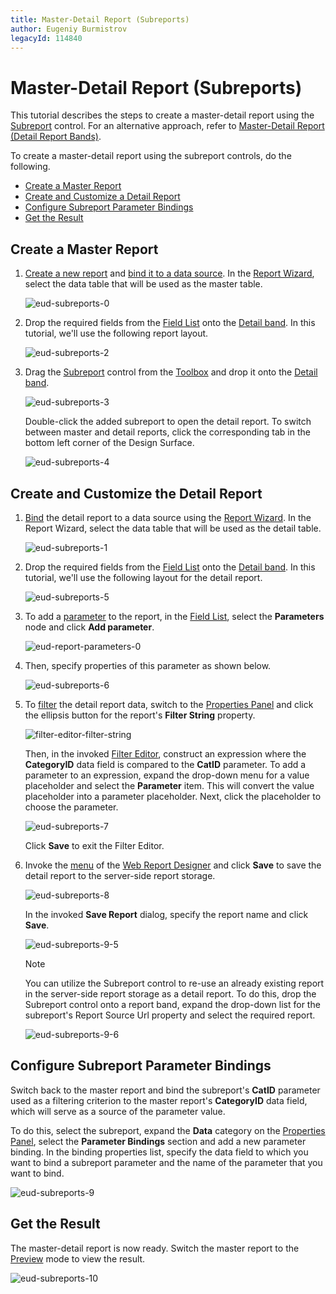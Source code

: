 ```yaml
---
title: Master-Detail Report (Subreports)
author: Eugeniy Burmistrov
legacyId: 114840
---
```

# Master-Detail Report (Subreports)
This tutorial describes the steps to create a master-detail report using the [Subreport](../report-elements/report-controls.md) control. For an alternative approach, refer to [Master-Detail Report (Detail Report Bands)](master-detail-report-(detail-report-bands).md).

To create a master-detail report using the subreport controls, do the following.
* [Create a Master Report](#create)
* [Create and Customize a Detail Report](#detail)
* [Configure Subreport Parameter Bindings](#subreport)
* [Get the Result](#result)

## <a name="create"/>Create a Master Report
1. [Create a new report](../creating-reports/basic-operations/create-a-new-report.md) and [bind it to a data source](../creating-reports/providing-data/bind-a-report-to-data.md). In the [Report Wizard](../wizards/report-wizard.md), select the data table that will be used as the master table.
	
	![eud-subreports-0](../../../images/img120281.png)
2. Drop the required fields from the [Field List](../interface-elements/field-list.md) onto the [Detail band](../report-elements/report-bands.md). In this tutorial, we'll use the following report layout.
	
	![eud-subreports-2](../../../images/img120283.png)
3. Drag the [Subreport](../report-elements/report-controls.md) control from the [Toolbox](../interface-elements/toolbox.md) and drop it onto the [Detail band](../report-elements/report-bands.md).
	
	![eud-subreports-3](../../../images/img120284.png)
	
	Double-click the added subreport to open the detail report. To switch between master and detail reports, click the corresponding tab in the bottom left corner of the Design Surface.
	
	![eud-subreports-4](../../../images/img120285.png)

## <a name="detail"/>Create and Customize the Detail Report
1. [Bind](../creating-reports/providing-data/bind-a-report-to-data.md) the detail report to a data source using the [Report Wizard](../wizards/report-wizard.md). In the Report Wizard, select the data table that will be used as the detail table.
	
	![eud-subreports-1](../../../images/img120282.png)
2. Drop the required fields from the [Field List](../interface-elements/field-list.md) onto the [Detail band](../report-elements/report-bands.md). In this tutorial, we'll use the following layout for the detail report.
	
	![eud-subreports-5](../../../images/img120286.png)
3. To add a [parameter](../creating-reports/providing-data/report-parameters.md) to the report, in the [Field List](../interface-elements/field-list.md), select the **Parameters** node and click **Add parameter**.
	
	![eud-report-parameters-0](../../../images/img119468.png)
4. Then, specify properties of this parameter as shown below.
	
	![eud-subreports-6](../../../images/img120287.png)
5. To [filter](../creating-reports/shaping-data/filtering-data.md) the detail report data, switch to the [Properties Panel](../interface-elements/properties-panel.md) and click the ellipsis button for the report's **Filter String** property.
	
	![filter-editor-filter-string](../../../images/img118363.png)
	
	Then, in the invoked [Filter Editor](../interface-elements/filter-editor.md), construct an expression where the **CategoryID** data field is compared to the **CatID** parameter. To add a parameter to an expression, expand the drop-down menu for a value placeholder and select the **Parameter** item. This will convert the value placeholder into a parameter placeholder. Next, click the placeholder to choose the parameter.
	
	![eud-subreports-7](../../../images/img120288.png)
	
	Click **Save** to exit the Filter Editor.
6. Invoke the [menu](../interface-elements/menu.md) of the [Web Report Designer](../../report-designer.md) and click **Save** to save the detail report to the server-side report storage.
	
	![eud-subreports-8](../../../images/img120290.png)
	
	In the invoked **Save Report** dialog, specify the report name and click **Save**.
	
	![eud-subreports-9-5](../../../images/img121457.png)
	
	> [!NOTE]
	> You can utilize the Subreport control to re-use an already existing report in the server-side report storage as a detail report. To do this, drop the Subreport control onto a report band, expand the drop-down list for the subreport's Report Source Url property and select the required report.
	> 
	> ![eud-subreports-9-6](../../../images/img121458.png)

## <a name="subreport"/>Configure Subreport Parameter Bindings
Switch back to the master report and bind the subreport's **CatID** parameter used as a filtering criterion to the master report's **CategoryID** data field, which will serve as a source of the parameter value.

To do this, select the subreport, expand the **Data** category on the [Properties Panel](../interface-elements/properties-panel.md), select the **Parameter Bindings** section and add a new parameter binding. In the binding properties list, specify the data field to which you want to bind a subreport parameter and the name of the parameter that you want to bind.

![eud-subreports-9](../../../images/img120291.png)

## <a name="result"/>Get the Result
The master-detail report is now ready. Switch the master report to the [Preview](../document-preview.md) mode to view the result.

![eud-subreports-10](../../../images/img120292.png)